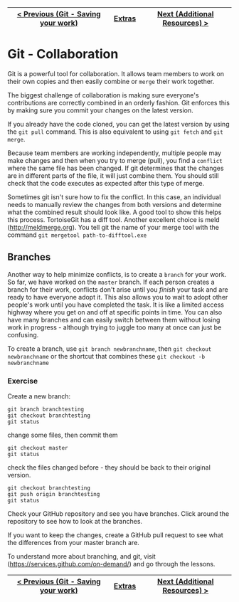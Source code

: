 | [< Previous (Git - Saving your work)](GitChanges.md) | [Extras](../README.md) | [Next (Additional Resources) >](../AdditionalResources.md) |
|------------------------------------------------------|------------------------|------------------------------------------------------------|

# Git - Collaboration

Git is a powerful tool for collaboration. It allows team members to work on their own copies and then easily combine or
```merge``` their work together.

The biggest challenge of collaboration is making sure everyone's contributions are correctly combined in an orderly
fashion. Git enforces this by making sure you commit your changes on the latest version.

If you already have the code cloned, you can get the latest version by using the ```git pull``` command. This is also
equivalent to using ```git fetch``` and ```git merge```.

Because team members are working independently, multiple people may make changes and then when you try to merge (pull),
you find a ```conflict``` where the same file has been changed. If git determines that the changes are in different
parts of the file, it will just combine them. You should still check that the code executes as expected after this type
of merge.

Sometimes git isn't sure how to fix the conflict. In this case, an individual needs to manually review the changes from
both versions and determine what the combined result should look like. A good tool to show this helps this process.
TortoiseGit has a diff tool. Another excellent choice is meld (http://meldmerge.org). You tell git the name of your
merge tool with the command ```git mergetool path-to-difftool.exe```

## Branches

Another way to help minimize conflicts, is to create a ```branch``` for your work. So far, we have worked on the
```master``` branch. If each person creates a branch for their work, conflicts don't arise until you *finish* your task
and are ready to have everyone adopt it. This also allows you to wait to adopt other people's work until you have
completed the task. It is like a limited access highway where you get on and off at specific points in time. You can
also have many branches and can easily switch between them without losing work in progress - although trying to juggle
too many at once can just be confusing.

To create a branch, use ```git branch newbranchname```, then ```git checkout newbranchname``` or the shortcut that
combines these ```git checkout -b newbranchname```

### Exercise

Create a new branch:

```
git branch branchtesting
git checkout branchtesting
git status
```

change some files, then commit them

```
git checkout master
git status
```

check the files changed before - they should be back to their original version.

```
git checkout branchtesting
git push origin branchtesting
git status
```

Check your GitHub repository and see you have branches. Click around the repository to see how to look at the branches.

If you want to keep the changes, create a GitHub pull request to see what the differences from your master branch are.

To understand more about branching, and git, visit (https://services.github.com/on-demand/)
and go through the lessons.

| [< Previous (Git - Saving your work)](GitChanges.md) | [Extras](../README.md) | [Next (Additional Resources) >](../AdditionalResources.md) |
|------------------------------------------------------|------------------------|------------------------------------------------------------|
